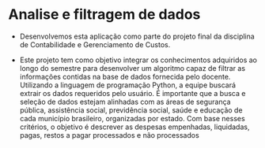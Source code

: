 # Analise e filtragem de dados

- Desenvolvemos esta aplicação como parte do projeto final da disciplina de Contabilidade e Gerenciamento de Custos.
  
- Este projeto tem como objetivo integrar os conhecimentos adquiridos ao longo do semestre para desenvolver um algoritmo capaz de filtrar as informações contidas na base de dados fornecida pelo docente. Utilizando a linguagem de programação Python, a equipe buscará extrair os dados requeridos pelo usuário. É importante que a busca e seleção de dados estejam alinhadas com as áreas de segurança pública, assistência social, previdência social, saúde e educação de cada município brasileiro, organizadas por estado. Com base nesses critérios, o objetivo é descrever as despesas empenhadas, liquidadas, pagas, restos a pagar processados e não processados
